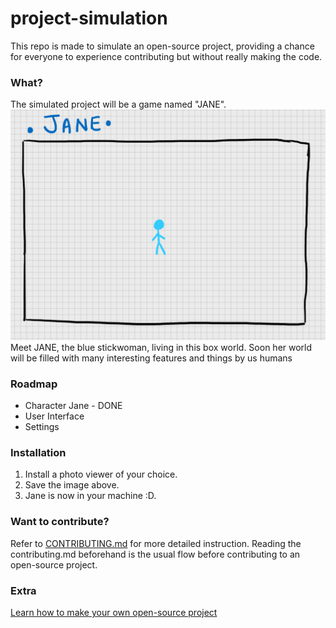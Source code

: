 # project-simulation
This repo is made to simulate an open-source project, providing a chance for everyone to experience contributing but without really making the code.

### What?
The simulated project will be a game named "JANE".
![Jack Screenshot](img/JANE.png)
Meet JANE, the blue stickwoman, living in this box world. Soon her world will be filled with many interesting features and things by us humans

### Roadmap
- Character Jane - DONE
- User Interface
- Settings

### Installation
1. Install a photo viewer of your choice.
2. Save the image above.
3. Jane is now in your machine :D.

### Want to contribute?
Refer to [CONTRIBUTING.md](./CONTRIBUTING.md) for more detailed instruction. Reading the contributing.md beforehand is the usual flow before contributing to an open-source project. 

### Extra
[Learn how to make your own open-source project](https://opensource.guide/starting-a-project/)